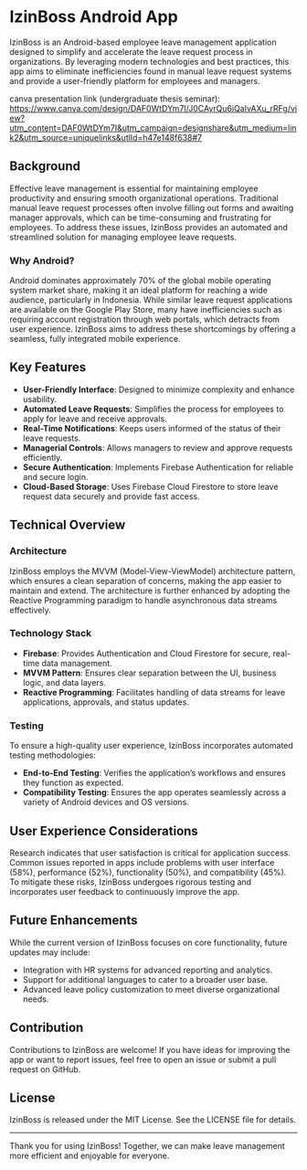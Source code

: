 # IzinBoss Android App

IzinBoss is an Android-based employee leave management application designed to simplify and accelerate the leave request process in organizations. By leveraging modern technologies and best practices, this app aims to eliminate inefficiencies found in manual leave request systems and provide a user-friendly platform for employees and managers.

canva presentation link (undergraduate thesis seminar): https://www.canva.com/design/DAF0WtDYm7I/J0CAyrQu6iQaIvAXu_rRFg/view?utm_content=DAF0WtDYm7I&utm_campaign=designshare&utm_medium=link2&utm_source=uniquelinks&utlId=h47e148f638#7

## Background
Effective leave management is essential for maintaining employee productivity and ensuring smooth organizational operations. Traditional manual leave request processes often involve filling out forms and awaiting manager approvals, which can be time-consuming and frustrating for employees. To address these issues, IzinBoss provides an automated and streamlined solution for managing employee leave requests.

### Why Android?
Android dominates approximately 70% of the global mobile operating system market share, making it an ideal platform for reaching a wide audience, particularly in Indonesia. While similar leave request applications are available on the Google Play Store, many have inefficiencies such as requiring account registration through web portals, which detracts from user experience. IzinBoss aims to address these shortcomings by offering a seamless, fully integrated mobile experience.

## Key Features
- **User-Friendly Interface**: Designed to minimize complexity and enhance usability.
- **Automated Leave Requests**: Simplifies the process for employees to apply for leave and receive approvals.
- **Real-Time Notifications**: Keeps users informed of the status of their leave requests.
- **Managerial Controls**: Allows managers to review and approve requests efficiently.
- **Secure Authentication**: Implements Firebase Authentication for reliable and secure login.
- **Cloud-Based Storage**: Uses Firebase Cloud Firestore to store leave request data securely and provide fast access.

## Technical Overview
### Architecture
IzinBoss employs the MVVM (Model-View-ViewModel) architecture pattern, which ensures a clean separation of concerns, making the app easier to maintain and extend. The architecture is further enhanced by adopting the Reactive Programming paradigm to handle asynchronous data streams effectively.

### Technology Stack
- **Firebase**: Provides Authentication and Cloud Firestore for secure, real-time data management.
- **MVVM Pattern**: Ensures clear separation between the UI, business logic, and data layers.
- **Reactive Programming**: Facilitates handling of data streams for leave applications, approvals, and status updates.

### Testing
To ensure a high-quality user experience, IzinBoss incorporates automated testing methodologies:
- **End-to-End Testing**: Verifies the application’s workflows and ensures they function as expected.
- **Compatibility Testing**: Ensures the app operates seamlessly across a variety of Android devices and OS versions.

## User Experience Considerations
Research indicates that user satisfaction is critical for application success. Common issues reported in apps include problems with user interface (58%), performance (52%), functionality (50%), and compatibility (45%). To mitigate these risks, IzinBoss undergoes rigorous testing and incorporates user feedback to continuously improve the app.

## Future Enhancements
While the current version of IzinBoss focuses on core functionality, future updates may include:
- Integration with HR systems for advanced reporting and analytics.
- Support for additional languages to cater to a broader user base.
- Advanced leave policy customization to meet diverse organizational needs.

## Contribution
Contributions to IzinBoss are welcome! If you have ideas for improving the app or want to report issues, feel free to open an issue or submit a pull request on GitHub.

## License
IzinBoss is released under the MIT License. See the LICENSE file for details.

---
Thank you for using IzinBoss! Together, we can make leave management more efficient and enjoyable for everyone.